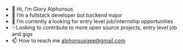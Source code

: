 - 👋 Hi, I’m Glory Alphonsus
- 🌱 I’m a fullstack developer but backend major 
- 💞️ I’m currently a looking for entry level job/internship opportunities 
- ✨Looking to contribute to more open source projects, entry level job and gigs
- 📫 How to reach me alphonsusgee@gmail.com

<!---
Kupenya/Kupenya is a ✨ special ✨ repository because its `README.md` (this file) appears on your GitHub profile.
You can click the Preview link to take a look at your changes.
--->
